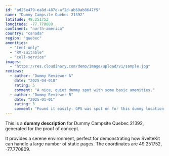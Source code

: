 ```yaml
---
id: "ad25e479-ea8d-487e-af2d-ab69ab8647f5"
name: "Dummy Campsite Quebec 21392"
latitude: 49.251752
longitude: -77.770809
continent: "north-america"
country: "canada"
region: "quebec"
amenities:
  - "tent-only"
  - "RV-suitable"
  - "cell-service"
images:
  - "https://res.cloudinary.com/demo/image/upload/v1/sample.jpg"
reviews:
  - author: "Dummy Reviewer A"
    date: "2025-04-010"
    rating: 5
    comment: "A nice, quiet dummy spot with some basic amenities."
  - author: "Dummy Reviewer B"
    date: "2025-01-01"
    rating: 3
    comment: "Found it easily. GPS was spot on for this dummy location."
---
```


This is a **dummy description** for Dummy Campsite Quebec 21392, generated for the proof of concept.

It provides a serene environment, perfect for demonstrating how SvelteKit can handle a large number of static pages. The coordinates are 49.251752, -77.770809.

